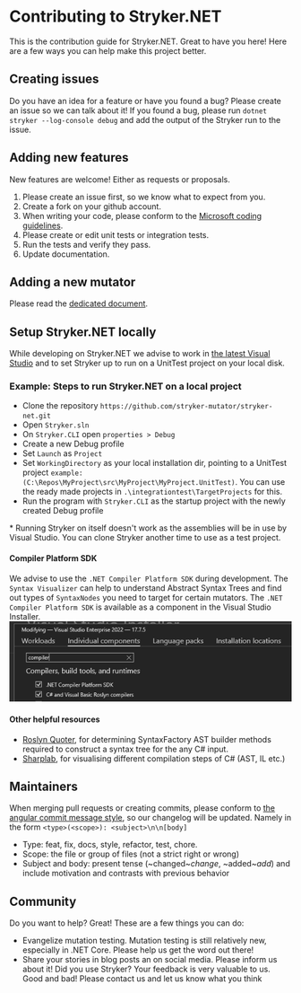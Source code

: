 # Contributing to Stryker.NET
This is the contribution guide for Stryker.NET. Great to have you here! Here are a few ways you can help make this project better.

## Creating issues
Do you have an idea for a feature or have you found a bug? Please create an issue so we can talk about it!
If you found a bug, please run ```dotnet stryker --log-console debug``` and add the output of the Stryker run to the issue.

## Adding new features
New features are welcome! Either as requests or proposals.

1.	Please create an issue first, so we know what to expect from you.
1.	Create a fork on your github account.
1.	When writing your code, please conform to the [Microsoft coding guidelines](https://docs.microsoft.com/en-us/dotnet/csharp/programming-guide/inside-a-program/coding-conventions).
1.	Please create or edit unit tests or integration tests.
1.	Run the tests and verify they pass.
1. Update documentation.

## Adding a new mutator
Please read the [dedicated document](adding_a_mutator.md).

## Setup Stryker.NET locally
While developing on Stryker.NET we advise to work in [the latest Visual Studio](https://www.visualstudio.com/downloads/) and to set Stryker up to run on a UnitTest project on your local disk.

### Example: Steps to run Stryker.NET on a local project
*	Clone the repository `https://github.com/stryker-mutator/stryker-net.git`
*	Open `Stryker.sln`
*	On `Stryker.CLI` open `properties > Debug`
*	Create a new Debug profile
*	Set `Launch` as `Project`
*	Set `WorkingDirectory` as your local installation dir, pointing to a UnitTest project `example: (C:\Repos\MyProject\src\MyProject\MyProject.UnitTest)`. You can use the ready made projects in `.\integrationtest\TargetProjects` for this.
*	Run the program with `Stryker.CLI` as the startup project with the newly created Debug profile

\* Running Stryker on itself doesn't work as the assemblies will be in use by Visual Studio. You can clone Stryker another time to use as a test project.

#### Compiler Platform SDK
We advise to use the `.NET Compiler Platform SDK` during development. The `Syntax Visualizer` can help to understand Abstract Syntax Trees and find out types of `SyntaxNodes` you need to target for certain mutators. The `.NET Compiler Platform SDK` is available as a component in the Visual Studio Installer.
![installer example](./docs/images/visual-studio-installer-sdk-tools.png)

#### Other helpful resources
- [Roslyn Quoter](http://roslynquoter.azurewebsites.net/), for determining SyntaxFactory AST builder methods required to construct a syntax tree for the any C# input.
- [Sharplab](https://sharplab.io/), for visualising different compilation steps of C# (AST, IL etc.) 

## Maintainers
When merging pull requests or creating commits, please conform to [the angular commit message style](https://docs.google.com/document/d/1rk04jEuGfk9kYzfqCuOlPTSJw3hEDZJTBN5E5f1SALo), so our changelog will be updated.
   Namely in the form `<type>(<scope>): <subject>\n\n[body]`
   * Type: feat, fix, docs, style, refactor, test, chore.
   * Scope: the file or group of files (not a strict right or wrong)
   * Subject and body: present tense (~changed~*change*, ~added~*add*) and include motivation and contrasts with previous behavior

## Community
Do you want to help? Great! These are a few things you can do:

* Evangelize mutation testing. Mutation testing is still relatively new, especially in .NET Core. Please help us get the word out there!
* Share your stories in blog posts an on social media. Please inform us about it! Did you use Stryker? Your feedback is very valuable to us. Good and bad! Please contact us and let us know what you think
